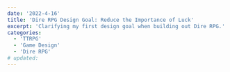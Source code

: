 ```yaml
---
date: '2022-4-16'
title: 'Dire RPG Design Goal: Reduce the Importance of Luck'
excerpt: 'Clarifying my first design goal when building out Dire RPG.'
categories:
  - 'TTRPG'
  - 'Game Design'
  - 'Dire RPG'
# updated:
---
```


